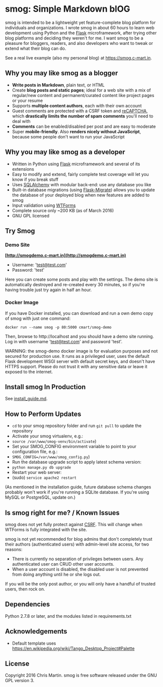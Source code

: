 # smog: Simple Markdown blOG
smog is intended to be a lightweight yet feature-complete blog platform for individuals and organizations. I wrote smog in about 60 hours to learn web development using Python and the [Flask](http://flask.pocoo.org/) microframework, after trying other blog platforms and deciding they weren't for me. I want smog to be a pleasure for bloggers, readers, and also developers who want to tweak or extend what their blog can do.

See a real live example (also my personal blog) at https://smog.c-mart.in.

## Why you may like smog as a blogger

- **Write posts in Markdown**, plain text, or HTML
- Create **blog posts and static pages**; ideal for a web site with a mix of regular/new content and permanent/curated content like project pages or your resume
- Supports **multiple content authors**, each with their own account
- Guest comments are protected with a CSRF token and [reCAPTCHA](https://www.google.com/recaptcha/intro/index.html), which **drastically limits the number of spam comments** you'll need to deal with
- **Comments** can be enabled/disabled per post and are easy to moderate
- Super **mobile-friendly**. Also **renders nicely without JavaScript**, because some people don't want to run your JavaScript

## Why you may like smog as a developer

- Written in Python using [Flask](http://flask.pocoo.org/) microframework and several of its extensions
- Easy to modify and extend, fairly complete test coverage will let you know if you break stuff
- Uses [SQLAlchemy](http://www.sqlalchemy.org/) with modular back-end: use any database you like
- Built-in database migrations (using [Flask-Migrate](https://flask-migrate.readthedocs.org/en/latest/)) allows you to update the database of your deployed blog when new features are added to smog
- Input validation using [WTForms](http://wtforms.readthedocs.org/en/latest/)
- Complete source only ~200 KB (as of March 2016)
- GNU GPL licensed

## Try Smog
### Demo Site
**[http://smogdemo.c-mart.in](http://smogdemo.c-mart.in)**

- Username: 'test@test.com'
- Password: 'test'

Here you can create some posts and play with the settings. The demo site is automatically destroyed and re-created every 30 minutes, so if you're having trouble just try again in half an hour.

### Docker Image
If you have Docker installed, you can download and run a own demo copy of smog with just one command:

    docker run --name smog -p 80:5000 cmart/smog-demo

Then, browse to http://localhost and you should have a demo site running. Log in with username 'test@test.com' and password 'test'.

WARNING: the smog-demo docker image is for evaluation purposes and not secured for production use. It runs as a privileged user, uses the default Flask development WSGI server with default secret keys, and doesn't have HTTPS support. Please do not trust it with any sensitive data or leave it exposed to the internet.

## Install smog In Production
See [install_guide.md](https://github.com/c-mart/smog/blob/master/install_guide.md).

## How to Perform Updates
- `cd` to your smog repository folder and run `git pull` to update the repository
- Activate your smog virtualenv, e.g.:
- `source /var/www/smog-venv/bin/activate`)
- Set your SMOG_CONFIG environment variable to point to your configuration file, e.g.:
- `SMOG_CONFIG=/var/www/smog_config.py`)
- Run the database upgrade script to apply latest schema version:
- `python manage.py db upgrade`
- Restart your web server:
- (sudo) `service apache2 restart`

(As mentioned in the installation guide, future database schema changes probably won't work if you're running a SQLite database. If you're using MySQL or PostgreSQL, update on.)

## Is smog right for me? / Known Issues
smog does not yet fully protect against [CSRF](https://en.wikipedia.org/wiki/Cross-site_request_forgery). This will change when WTForms is fully integrated with the site.

smog is not yet recommended for blog admins that don't completely trust their authors (authenticated users) with admin-level site access, for two reasons:
- There is currently no separation of privileges between users. Any authenticated user can CRUD other user accounts.
- When a user account is disabled, the disabled user is not prevented from doing anything until he or she logs out.

If you will be the only post author, or you will only have a handful of trusted users, then rock on.

## Dependencies
Python 2.7.8 or later, and the modules listed in requirements.txt

## Acknowledgements
- Default template uses https://en.wikipedia.org/wiki/Tango_Desktop_Project#Palette

## License
Copyright 2016 Chris Martin. smog is free software released under the GNU GPL version 3.